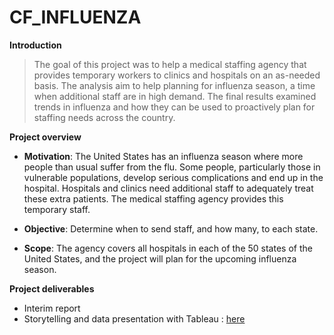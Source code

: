 # CF_INFLUENZA

**Introduction**

> The goal of this project was to help a medical staffing agency that provides temporary workers to clinics
and hospitals on an as-needed basis. The analysis aim to help planning for influenza season, a time when additional staff are in high demand. The final results examined trends in influenza and how they can be used to proactively plan for staffing needs across the country.

**Project overview**

- **Motivation**: The United States has an influenza season where more people than usual
suffer from the flu. Some people, particularly those in vulnerable populations, develop serious
complications and end up in the hospital. Hospitals and clinics need additional staff to
adequately treat these extra patients. The medical staffing agency provides this temporary
staff.

- **Objective**: Determine when to send staff, and how many, to each state.
  
- **Scope**: The agency covers all hospitals in each of the 50 states of the United States, and
the project will plan for the upcoming influenza season.

**Project deliverables**

- Interim report 
- Storytelling and data presentation with Tableau : [here](https://public.tableau.com/app/profile/m.lissa.tour./viz/Influenzastorytellling_16934075586500/Story2)

